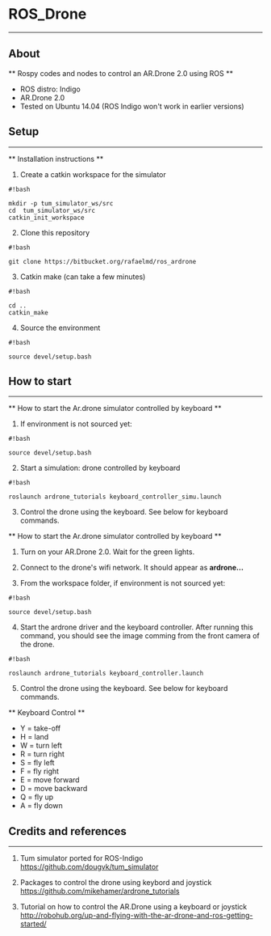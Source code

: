 # ROS_Drone

--------------------------------
## About

** Rospy codes and nodes to control an AR.Drone 2.0 using ROS **

* ROS distro: Indigo
* AR.Drone 2.0
* Tested on Ubuntu 14.04 (ROS Indigo won't work in earlier versions) 

## Setup
--------------------------------

** Installation instructions ** 

1. Create a catkin workspace for the simulator


    
```
#!bash

mkdir -p tum_simulator_ws/src
cd  tum_simulator_ws/src
catkin_init_workspace
```

2. Clone this repository

```
#!bash

git clone https://bitbucket.org/rafaelmd/ros_ardrone
```

3. Catkin make (can take a few minutes)

```
#!bash

cd ..
catkin_make
```

4. Source the environment

```
#!bash

source devel/setup.bash
```


## How to start
--------------------------------

** How to start the Ar.drone simulator controlled by keyboard ** 

1. If environment is not sourced yet:

```
#!bash

source devel/setup.bash
```

2. Start a simulation: drone controlled by keyboard
```
#!bash

roslaunch ardrone_tutorials keyboard_controller_simu.launch
```

3. Control the drone using the keyboard. See below for keyboard commands.

** How to start the Ar.drone simulator controlled by keyboard ** 

1. Turn on your AR.Drone 2.0. Wait for the green lights.

2. Connect to the drone's wifi network. It should appear as **ardrone...**

3. From the workspace folder, if environment is not sourced yet:

```
#!bash

source devel/setup.bash
```

4. Start the ardrone driver and the keyboard controller. After running this command, you should see the image comming from the front camera of the drone.

```
#!bash

roslaunch ardrone_tutorials keyboard_controller.launch
```

5. Control the drone using the keyboard. See below for keyboard commands.

** Keyboard Control ** 

* Y = take-off
* H = land
* W = turn left
* R = turn right
* S = fly left
* F = fly right
* E = move forward
* D = move backward
* Q = fly up
* A = fly down


## Credits and references
--------------------------------

1. Tum simulator ported for ROS-Indigo
https://github.com/dougvk/tum_simulator

2. Packages to control the drone using keybord and joystick
https://github.com/mikehamer/ardrone_tutorials

3. Tutorial on how to control the AR.Drone using a keyboard or joystick
http://robohub.org/up-and-flying-with-the-ar-drone-and-ros-getting-started/